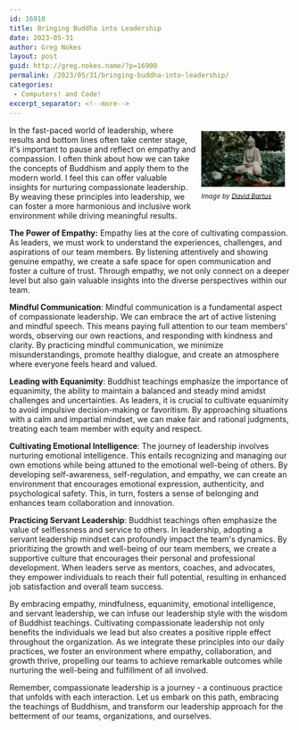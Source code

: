 ```yaml
---
id: 16910
title: Bringing Buddha into Leadership
date: 2023-05-31
author: Greg Nokes
layout: post
guid: http://greg.nokes.name/?p=16900
permalink: /2023/05/31/bringing-buddha-into-leadership/
categories:
 - Computers! and Code!
excerpt_separator: <!--more-->
---
```

<div style="float: right; padding: 10px 10px 10px 10px;"><img src="/binaries/2023/05/buddha-by-david-bartus-2873473.jpg" width="150" alt="Twitter 15 year badge"><br />
<sub><i>Image by <a href="https://www.pexels.com/@david-bartus-43782/">David Bartus</a></i></sub></div>

In the fast-paced world of leadership, where results and bottom lines often take center stage, it's important to pause and reflect on empathy and compassion. I often think about how we can take the concepts of Buddhism and apply them to the modern world. I feel this can offer valuable insights for nurturing compassionate leadership. By weaving these principles into leadership, we can foster a more harmonious and inclusive work environment while driving meaningful results.
<!--more-->

**The Power of Empathy:**
Empathy lies at the core of cultivating compassion. As leaders, we must work to understand the experiences, challenges, and aspirations of our team members. By listening attentively and showing genuine empathy, we create a safe space for open communication and foster a culture of trust. Through empathy, we not only connect on a deeper level but also gain valuable insights into the diverse perspectives within our team.

**Mindful Communication**:
Mindful communication is a fundamental aspect of compassionate leadership. We can embrace the art of active listening and mindful speech. This means paying full attention to our team members' words, observing our own reactions, and responding with kindness and clarity. By practicing mindful communication, we minimize misunderstandings, promote healthy dialogue, and create an atmosphere where everyone feels heard and valued.

**Leading with Equanimity**:
Buddhist teachings emphasize the importance of equanimity, the ability to maintain a balanced and steady mind amidst challenges and uncertainties. As leaders, it is crucial to cultivate equanimity to avoid impulsive decision-making or favoritism. By approaching situations with a calm and impartial mindset, we can make fair and rational judgments, treating each team member with equity and respect.

**Cultivating Emotional Intelligence**:
The journey of leadership involves nurturing emotional intelligence. This entails recognizing and managing our own emotions while being attuned to the emotional well-being of others. By developing self-awareness, self-regulation, and empathy, we can create an environment that encourages emotional expression, authenticity, and psychological safety. This, in turn, fosters a sense of belonging and enhances team collaboration and innovation.

**Practicing Servant Leadership**:
Buddhist teachings often emphasize the value of selflessness and service to others. In leadership, adopting a servant leadership mindset can profoundly impact the team's dynamics. By prioritizing the growth and well-being of our team members, we create a supportive culture that encourages their personal and professional development. When leaders serve as mentors, coaches, and advocates, they empower individuals to reach their full potential, resulting in enhanced job satisfaction and overall team success.

By embracing empathy, mindfulness, equanimity, emotional intelligence, and servant leadership, we can infuse our leadership style with the wisdom of Buddhist teachings. Cultivating compassionate leadership not only benefits the individuals we lead but also creates a positive ripple effect throughout the organization. As we integrate these principles into our daily practices, we foster an environment where empathy, collaboration, and growth thrive, propelling our teams to achieve remarkable outcomes while nurturing the well-being and fulfillment of all involved.

Remember, compassionate leadership is a journey - a continuous practice that unfolds with each interaction. Let us embark on this path, embracing the teachings of Buddhism, and transform our leadership approach for the betterment of our teams, organizations, and ourselves.